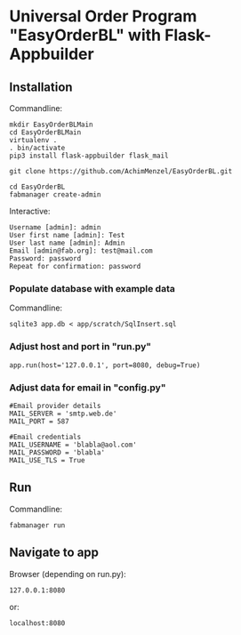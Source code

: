 # Universal Order Program "EasyOrderBL" with Flask-Appbuilder
## Installation
Commandline:

    mkdir EasyOrderBLMain
    cd EasyOrderBLMain
    virtualenv .
    . bin/activate
    pip3 install flask-appbuilder flask_mail
    
    git clone https://github.com/AchimMenzel/EasyOrderBL.git
    
    cd EasyOrderBL
    fabmanager create-admin
    
Interactive:

    Username [admin]: admin
    User first name [admin]: Test
    User last name [admin]: Admin
    Email [admin@fab.org]: test@mail.com
    Password: password
    Repeat for confirmation: password

### Populate database with example data
Commandline:

    sqlite3 app.db < app/scratch/SqlInsert.sql

### Adjust host and port in "run.py"
    
    app.run(host='127.0.0.1', port=8080, debug=True)

### Adjust data for email in "config.py"

    #Email provider details
    MAIL_SERVER = 'smtp.web.de'
    MAIL_PORT = 587

    #Email credentials
    MAIL_USERNAME = 'blabla@aol.com'
    MAIL_PASSWORD = 'blabla'
    MAIL_USE_TLS = True

## Run
Commandline:

    fabmanager run
## Navigate to app
Browser (depending on run.py):
    
    127.0.0.1:8080
or:

    localhost:8080
